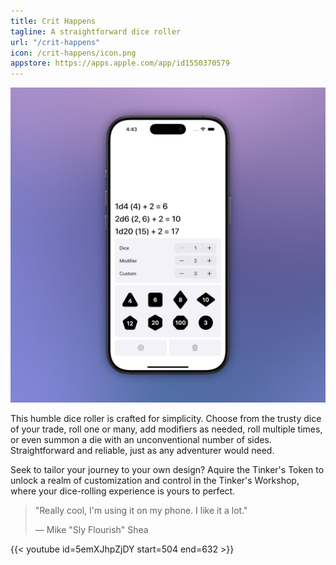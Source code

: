 ```yaml
---
title: Crit Happens
tagline: A straightforward dice roller
url: "/crit-happens"
icon: /crit-happens/icon.png
appstore: https://apps.apple.com/app/id1550370579
---
```


![Crit Happens](/crit-happens/screenshot.jpg)

This humble dice roller is crafted for simplicity. Choose from the trusty dice of your trade, roll one or many, add modifiers as needed, roll multiple times, or even summon a die with an unconventional number of sides. Straightforward and reliable, just as any adventurer would need.

Seek to tailor your journey to your own design? Aquire the Tinker's Token to unlock a realm of customization and control in the Tinker's Workshop, where your dice-rolling experience is yours to perfect.

> "Really cool, I'm using it on my phone. I like it a lot."
>
> — Mike "Sly Flourish" Shea

{{< youtube id=5emXJhpZjDY start=504 end=632 >}}
